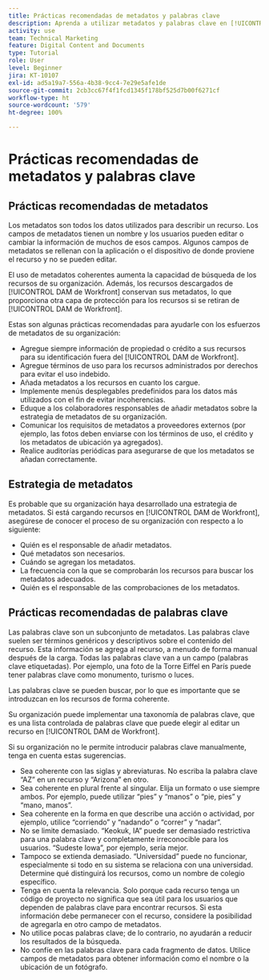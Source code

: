 ```yaml
---
title: Prácticas recomendadas de metadatos y palabras clave
description: Aprenda a utilizar metadatos y palabras clave en [!UICONTROL DAM de Workfront] para describir un recurso y aumentar así la capacidad de búsqueda de los recursos de su organización.
activity: use
team: Technical Marketing
feature: Digital Content and Documents
type: Tutorial
role: User
level: Beginner
jira: KT-10107
exl-id: ad5a19a7-556a-4b38-9cc4-7e29e5afe1de
source-git-commit: 2cb3cc67f4f1fcd1345f178bf525d7b00f6271cf
workflow-type: ht
source-wordcount: '579'
ht-degree: 100%

---
```


# Prácticas recomendadas de metadatos y palabras clave

## Prácticas recomendadas de metadatos

Los metadatos son todos los datos utilizados para describir un recurso. Los campos de metadatos tienen un nombre y los usuarios pueden editar o cambiar la información de muchos de esos campos. Algunos campos de metadatos se rellenan con la aplicación o el dispositivo de donde proviene el recurso y no se pueden editar.

El uso de metadatos coherentes aumenta la capacidad de búsqueda de los recursos de su organización. Además, los recursos descargados de [!UICONTROL DAM de Workfront] conservan sus metadatos, lo que proporciona otra capa de protección para los recursos si se retiran de [!UICONTROL DAM de Workfront].

Estas son algunas prácticas recomendadas para ayudarle con los esfuerzos de metadatos de su organización:

* Agregue siempre información de propiedad o crédito a sus recursos para su identificación fuera del [!UICONTROL DAM de Workfront].
* Agregue términos de uso para los recursos administrados por derechos para evitar el uso indebido.
* Añada metadatos a los recursos en cuanto los cargue.
* Implemente menús desplegables predefinidos para los datos más utilizados con el fin de evitar incoherencias.
* Eduque a los colaboradores responsables de añadir metadatos sobre la estrategia de metadatos de su organización.
* Comunicar los requisitos de metadatos a proveedores externos (por ejemplo, las fotos deben enviarse con los términos de uso, el crédito y los metadatos de ubicación ya agregados).
* Realice auditorías periódicas para asegurarse de que los metadatos se añadan correctamente.

## Estrategia de metadatos

Es probable que su organización haya desarrollado una estrategia de metadatos. Si está cargando recursos en [!UICONTROL DAM de Workfront], asegúrese de conocer el proceso de su organización con respecto a lo siguiente:

* Quién es el responsable de añadir metadatos.
* Qué metadatos son necesarios.
* Cuándo se agregan los metadatos.
* La frecuencia con la que se comprobarán los recursos para buscar los metadatos adecuados.
* Quién es el responsable de las comprobaciones de los metadatos.

## Prácticas recomendadas de palabras clave

Las palabras clave son un subconjunto de metadatos. Las palabras clave suelen ser términos genéricos y descriptivos sobre el contenido del recurso. Esta información se agrega al recurso, a menudo de forma manual después de la carga. Todas las palabras clave van a un campo (palabras clave etiquetadas). Por ejemplo, una foto de la Torre Eiffel en París puede tener palabras clave como monumento, turismo o luces.

Las palabras clave se pueden buscar, por lo que es importante que se introduzcan en los recursos de forma coherente.

Su organización puede implementar una taxonomía de palabras clave, que es una lista controlada de palabras clave que puede elegir al editar un recurso en [!UICONTROL DAM de Workfront].

Si su organización no le permite introducir palabras clave manualmente, tenga en cuenta estas sugerencias.

* Sea coherente con las siglas y abreviaturas. No escriba la palabra clave “AZ” en un recurso y “Arizona” en otro.
* Sea coherente en plural frente al singular. Elija un formato o use siempre ambos. Por ejemplo, puede utilizar “pies” y “manos” o “pie, pies” y “mano, manos”.
* Sea coherente en la forma en que describe una acción o actividad, por ejemplo, utilice “corriendo” y “nadando” o “correr” y “nadar”.
* No se limite demasiado. “Keokuk, IA” puede ser demasiado restrictiva para una palabra clave y completamente irreconocible para los usuarios. “Sudeste Iowa”, por ejemplo, sería mejor.
* Tampoco se extienda demasiado. “Universidad” puede no funcionar, especialmente si todo en su sistema se relaciona con una universidad. Determine qué distinguirá los recursos, como un nombre de colegio específico.
* Tenga en cuenta la relevancia. Solo porque cada recurso tenga un código de proyecto no significa que sea útil para los usuarios que dependen de palabras clave para encontrar recursos. Si esta información debe permanecer con el recurso, considere la posibilidad de agregarla en otro campo de metadatos.
* No utilice pocas palabras clave; de lo contrario, no ayudarán a reducir los resultados de la búsqueda.
* No confíe en las palabras clave para cada fragmento de datos. Utilice campos de metadatos para obtener información como el nombre o la ubicación de un fotógrafo.
